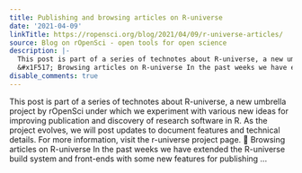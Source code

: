 ```yaml
---
title: Publishing and browsing articles on R-universe
date: '2021-04-09'
linkTitle: https://ropensci.org/blog/2021/04/09/r-universe-articles/
source: Blog on rOpenSci - open tools for open science
description: |-
  This post is part of a series of technotes about R-universe, a new umbrella project by rOpenSci under which we experiment with various new ideas for improving publication and discovery of research software in R. As the project evolves, we will post updates to document features and technical details. For more information, visit the r-universe project page.
  &#x1F517; Browsing articles on R-universe In the past weeks we have extended the R-universe build system and front-ends with some new features for publishing ...
disable_comments: true
---
```

This post is part of a series of technotes about R-universe, a new umbrella project by rOpenSci under which we experiment with various new ideas for improving publication and discovery of research software in R. As the project evolves, we will post updates to document features and technical details. For more information, visit the r-universe project page.
&#x1F517; Browsing articles on R-universe In the past weeks we have extended the R-universe build system and front-ends with some new features for publishing ...